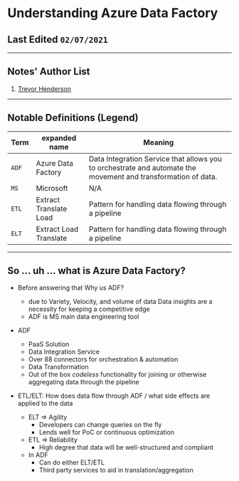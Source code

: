 # Understanding Azure Data Factory  

## Last Edited `02/07/2021`

---  

## Notes' Author List

1. [Trevor Henderson](https://github.com/trevor-henderson)

---  

## Notable Definitions (Legend)  

| Term | expanded name | Meaning |  
|------|---------------|---------|
| `ADF` |Azure Data Factory| Data Integration Service that allows you to orchestrate and automate the movement and transformation of data. |
| `MS` | Microsoft | N/A |  
| `ETL` | Extract Translate Load | Pattern for handling data flowing through a pipeline |  
| `ELT` | Extract Load Translate | Pattern for handling data flowing through a pipeline |  

---  

## So ... uh ... what is Azure Data Factory?  

- Before answering that Why us ADF?
  - due to Variety, Velocity, and volume of data Data insights 
    are a necessity for keeping a competitive edge  
  - ADF is MS main data engineering tool
    
- ADF
  - PaaS Solution  
  - Data Integration Service  
  - Over 88 connectors for orchestration & automation  
  - Data Transformation  
  - Out of the box _codeless_ functionality for joining or otherwise aggregating data through the pipeline

- ETL/ELT: How does data flow through ADF / what side effects are applied to the data
  - ELT => Agility  
      - Developers can change queries on the fly  
      - Lends well for PoC or continuous optimization  
  - ETL => Reliability  
    - High degree that data will be well-structured and compliant
  - In ADF
    - Can do either ELT/ETL
    - Third party services to aid in translation/aggregation
